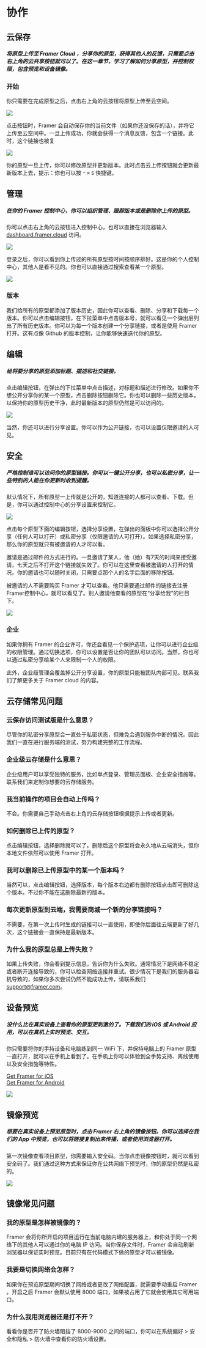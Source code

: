 # 协作

## 云保存

##### 将原型上传至 Framer Cloud ，分享你的原型，获得其他人的反馈，只需要点击右上角的云共享按钮就可以了。在这一章节，学习了解如何分享原型，并控制权限，包含预览和设备镜像。

### 开始

你只需要在完成原型之后，点击右上角的云按钮将原型上传至云空间。

![](/images/learn/collaborate/cloud-popover@2x.png)

点击按钮时，Framer 会自动保存你的当前文件（如果你还没保存的话），并将它上传至云空间中。一旦上传成功，你就会获得一个消息反馈，包含一个链接。此时，这个链接也被复

![](/images/learn/collaborate/cloud-update@2x.png)

你的原型一旦上传，你可以修改原型并更新版本。此时点击云上传按钮就会更新最新版本上去，提示：你也可以按 `⌃` `⌘` `S` 快捷键。

<a id="manage"></a>
## 管理

##### 在你的 Framer 控制中心，你可以组织管理、跟踪版本或是删除你上传的原型。

你可以点击右上角的云按钮进入控制中心，也可以直接在浏览器输入 [dashboard.framer.cloud]() 访问。

![](/images/learn/collaborate/cloud-login@2x.png)

登录之后，你可以看到你上传过的所有原型按时间按顺序排好。这是你的个人控制中心，其他人是看不见的。你也可以直接通过搜索查看某一个原型。

![](/images/learn/collaborate/cloud-overview@2x.png)

### 版本

我们给所有的原型都添加了版本历史，因此你可以查看、删除、分享和下载每一个版本。你可以点击编辑按钮，在下拉菜单中点击版本号，就可以看见一个弹出层列出了所有历史版本。你可以为每一个版本创建一个分享链接，或者是使用 Framer 打开。这有点像 Github 的版本控制，让你能够快速迭代你的原型。

<a id="edit"></a>
## 编辑

##### 给将要分享的原型添加标题、描述和社交链接。

点击编辑按钮，在弹出的下拉菜单中点击描述，对标题和描述进行修改。如果你不想公开分享你的某一个原型，点击删除按钮删除它。你也可以删除一些历史版本，以保持你的原型历史干净，此时最新版本的原型仍然是可以访问的。

![](/images/learn/collaborate/cloud-edit@2x.png)

当然，你还可以进行分享设置。你可以作为公开链接，也可以设置仅限邀请的人可见。

<a id="security"></a>
## 安全

##### 严格控制谁可以访问你的原型链接。你可以一键公开分享，也可以私密分享，让一些特别的人能在你更新时收到提醒。

默认情况下，所有原型一上传就是公开的，知道连接的人都可以查看、下载。但是，你可以通过控制中心的分享设置来控制它。

![](/images/learn/collaborate/cloud-share@2x.png)

点击每个原型下面的编辑按钮，选择分享设置，在弹出的面板中你可以选择公开分享（任何人可以打开）或私密分享（仅限邀请的人可打开）。如果选择私密分享，那么你的原型就只有被邀请的人才可以看。

邀请是通过邮件的方式进行的。一旦邀请了某人，他（她）有7天的时间来接受邀请，七天之后不打开这个链接就失效了。你可以在这里查看被邀请的人打开的情况。你的邀请也可以随时关闭，只需要点那个人的名字后面的移除按钮。

被邀请的人不需要购买 Framer 才可以查看。他只需要通过邮件的链接去注册Framer控制中心，就可以看见了。别人邀请他查看的原型在“分享给我”的栏目下。

![](/images/learn/collaborate/cloud-shared@2x.png)

### 企业

如果你拥有 Framer 的企业许可，你还会看见一个保护选项，让你可以进行企业级的权限管理。通过切换选项，你可以设置是否让你的团队可以访问。当然，你也可以通过私密分享给某个人来限制一个人的权限。

此外，企业级管理会覆盖掉公开分享设置，你的原型只能被团队内部可见。联系我们了解更多关于 Framer cloud 的内容。

<a id="cloud-faq"></a>
## 云存储常见问题

### 云保存访问测试版是什么意思？

尽管你的私密分享原型会一直处于私密状态，但难免会遇到服务中断的情况。因此我们一直在进行服务端的测试，努力构建完整的工作流程。

### 企业级云存储是什么意思？

企业级用户可以享受独特的服务，比如单点登录、管理员面板、企业安全措施等。联系我们来定制你想要的云存储服务。


### 我当前操作的项目会自动上传吗？

不会。你需要自己手动点击右上角的云存储按钮根据提示上传或者更新。

### 如何删除已上传的原型？

点击编辑按钮，选择删除就可以了。删除后这个原型将会永久地从云端消失，但你本地文件依然可以使用 Framer 打开。

### 我可以删除已上传原型中的某一个版本吗？

当然可以，点击编辑按钮，选择版本，每个版本右边都有删除按钮点击即可删除这个版本。不过你不能在这删除最新的版本。

### 每次更新原型到云端，我需要商城一个新的分享链接吗？

不需要，在第一次上传时生成的链接可以一直使用，即使你后面往云端更新了好几次，这个链接会一直保持是最新版本。

### 为什么我的原型总是上传失败？

如果上传失败，你会看到提示信息，告诉你为什么失败。通常情况下是网络不稳定或者断开连接导致的，你可以检查网络连接并重试。很少情况下是我们的服务器宕机导致的，如果你多次尝试仍然不能成功上传，请联系我们[support@framer.com](mail:support@framer.com)。

<a id="preview"></a>
## 设备预览

##### 没什么比在真实设备上查看你的原型更刺激的了。下载我们的 iOS 或 Android 应用，可以在真机上实时预览、交互。

你只需要将你的手持设备和电脑练到同一 WiFi 下，并保持电脑上的 Framer 原型一直打开，就可以在手机上看到了。在手机上你可以体验到全手势支持、离线使用以及安全措施等特性。

[Get Framer for iOS](http://itunes.apple.com/app/id1124920547)
<br>
[Get Framer for Android](https://play.google.com/store/apps/details?id=com.framerjs.android)

![](/images/learn/collaborate/preview-ios@2x.png)

<a id="mirror"></a>
## 镜像预览

##### 想要在真实设备上预览原型时，点击 Framer 右上角的镜像按钮。你可以选择在我们的 App 中预览，也可以将链接复制出来传播，或者使用浏览器打开。

第一次镜像查看项目原型，你需要输入安全码。当你点击镜像按钮时，就可以看到安全码了。我们通过这种方式来保证你在公共网络下预览时，你的原型仍然是私密的。

![](/images/learn/collaborate/preview-mirror@2x.png)

<a id="preview-faq"></a>
## 镜像常见问题

### 我的原型是怎样被镜像的？

Framer 会将你所开启的项目运行在当前电脑内建的服务器上，和你处于同一个网络下的其他人可以通过你的电脑 IP 访问。当你保存文件时，Framer 会自动刷新浏览器以保证实时预览。目前只有在代码模式下做的原型才可以被镜像。

### 我要是切换网络会怎样？

如果你在预览原型期间切换了网络或者更改了网络配置，就需要手动重启 Framer 。开启之后 Framer 会默认使用 8000 端口，如果被占用了它就会使用其它可用端口。

### 为什么我用浏览器还是打不开？

看看你是否开了防火墙阻挡了 8000-9000 之间的端口，你可以在系统偏好 > 安全和隐私 > 防火墙中查看你的防火墙设置。
